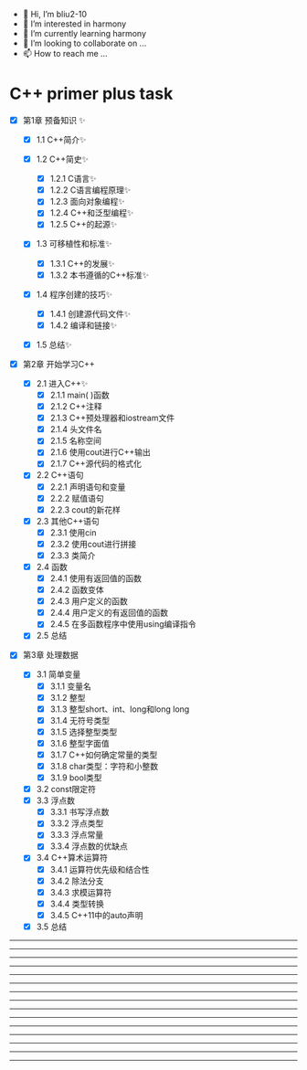 * 👋 Hi, I’m bliu2-10
* 👀 I’m interested in harmony
* 🌱 I’m currently learning harmony
* 💞️ I’m looking to collaborate on ...
* 📫 How to reach me ...

# C++ primer plus task

- [X] 第1章 预备知识 ✨

  - [X] 1.1 C++简介✨
  - [X] 1.2 C++简史✨

    - [X] 1.2.1 C语言✨
    - [X] 1.2.2 C语言编程原理✨
    - [X] 1.2.3 面向对象编程✨
    - [X] 1.2.4 C++和泛型编程✨
    - [X] 1.2.5 C++的起源✨
  - [X] 1.3 可移植性和标准✨

    - [X] 1.3.1 C++的发展✨
    - [X] 1.3.2 本书遵循的C++标准✨
  - [X] 1.4 程序创建的技巧✨

    - [X] 1.4.1 创建源代码文件✨
    - [X] 1.4.2 编译和链接✨
  - [X] 1.5 总结✨
- [X] 第2章 开始学习C++

  - [X] 2.1 进入C++✨
    - [X] 2.1.1 main( )函数
    - [X] 2.1.2 C++注释
    - [X] 2.1.3 C++预处理器和iostream文件
    - [X] 2.1.4 头文件名
    - [X] 2.1.5 名称空间
    - [X] 2.1.6 使用cout进行C++输出
    - [X] 2.1.7 C++源代码的格式化
  - [X] 2.2 C++语句
    - [X] 2.2.1 声明语句和变量
    - [X] 2.2.2 赋值语句
    - [X] 2.2.3 cout的新花样
  - [X] 2.3 其他C++语句
    - [X] 2.3.1 使用cin
    - [X] 2.3.2 使用cout进行拼接
    - [X] 2.3.3 类简介
  - [X] 2.4 函数
    - [X] 2.4.1 使用有返回值的函数
    - [X] 2.4.2 函数变体
    - [X] 2.4.3 用户定义的函数
    - [X] 2.4.4 用户定义的有返回值的函数
    - [X] 2.4.5 在多函数程序中使用using编译指令
  - [X] 2.5 总结
- [X] 第3章 处理数据

  - [X] 3.1 简单变量
    - [X] 3.1.1 变量名
    - [X] 3.1.2 整型
    - [X] 3.1.3 整型short、int、long和long long
    - [X] 3.1.4 无符号类型
    - [X] 3.1.5 选择整型类型
    - [X] 3.1.6 整型字面值
    - [X] 3.1.7 C++如何确定常量的类型
    - [X] 3.1.8 char类型：字符和小整数
    - [X] 3.1.9 bool类型
  - [X] 3.2 const限定符
  - [X] 3.3 浮点数
    - [X] 3.3.1 书写浮点数
    - [X] 3.3.2 浮点类型
    - [X] 3.3.3 浮点常量
    - [X] 3.3.4 浮点数的优缺点
  - [X] 3.4 C++算术运算符
    - [X] 3.4.1 运算符优先级和结合性
    - [X] 3.4.2 除法分支
    - [X] 3.4.3 求模运算符
    - [X] 3.4.4 类型转换
    - [X] 3.4.5 C++11中的auto声明
  - [X] 3.5 总结

---

---

---

---

---

---

---

---

---

---

---

---

---

---

---

